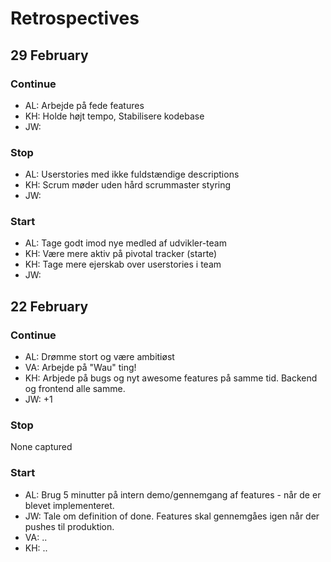 
# Retrospectives

## 29 February

### Continue
- AL: Arbejde på fede features
- KH: Holde højt tempo, Stabilisere kodebase
- JW: 

### Stop
- AL: Userstories med ikke fuldstændige descriptions
- KH: Scrum møder uden hård scrummaster styring
- JW: 

### Start
- AL: Tage godt imod nye medled af udvikler-team
- KH: Være mere aktiv på pivotal tracker (starte)
- KH: Tage mere ejerskab over userstories i team
- JW: 


## 22 February

### Continue
- AL: Drømme stort og være ambitiøst
- VA: Arbejde på "Wau" ting!
- KH: Arbjede på bugs og nyt awesome features på samme tid. Backend og frontend alle samme.
- JW: +1

### Stop
None captured

### Start
- AL: Brug 5 minutter på intern demo/gennemgang af features - når de er blevet implementeret.
- JW: Tale om definition of done. Features skal gennemgåes igen når der pushes til produktion.
- VA: ..
- KH: ..


